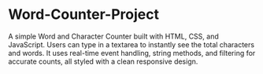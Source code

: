 # Word-Counter-Project
A simple Word and Character Counter built with HTML, CSS, and JavaScript. Users can type in a textarea to instantly see the total characters and words. It uses real-time event handling, string methods, and filtering for accurate counts, all styled with a clean responsive design.
